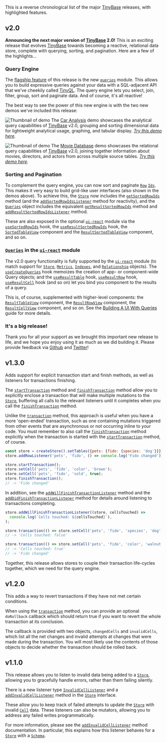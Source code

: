 <p>This is a reverse chronological list of the major <a href="https://tinybase.org/">TinyBase</a> releases, with highlighted features.</p><h2 id="v2-0">v2.0</h2><p><strong>Announcing the next major version of <a href="https://tinybase.org/">TinyBase</a> 2.0!</strong> This is an exciting release that evolves <a href="https://tinybase.org/">TinyBase</a> towards becoming a reactive, relational data store, complete with querying, sorting, and pagination. Here are a few of the highlights...</p><h3 id="query-engine">Query Engine</h3><p>The <a href="https://tinybase.org/guides/making-queries/using-queries/">flagship feature</a> of this release is the new <a href="https://tinybase.org/api/queries"><code>queries</code></a> module. This allows you to build expressive queries against your data with a SQL-adjacent API that we&#x27;ve cheekily called <a href="https://tinybase.org/guides/making-queries/tinyql/">TinyQL</a>. The query engine lets you select, join, filter, group, sort and paginate data. And of course, it&#x27;s all reactive!</p><p>The best way to see the power of this new engine is with the two new demos we&#x27;ve included this release:</p><p><img src="/car-analysis.webp" alt="Thumbnail of demo" title="Thumbnail of demo"> The <a href="https://tinybase.org/demos/car-analysis">Car Analysis</a> demo showcases the analytical query capabilities of <a href="https://tinybase.org/">TinyBase</a> v2.0, grouping and sorting dimensional data for lightweight analytical usage, graphing, and tabular display. <em><a href="https://tinybase.org/demos/car-analysis/">Try this demo here</a>.</em></p><p><img src="/movie-database.webp" alt="Thumbnail of demo" title="Thumbnail of demo"> The <a href="https://tinybase.org/demos/movie-database">Movie Database</a> demo showcases the relational query capabilities of <a href="https://tinybase.org/">TinyBase</a> v2.0, joining together information about movies, directors, and actors from across multiple source tables. <em><a href="https://tinybase.org/demos/movie-database/">Try this demo here</a>.</em></p><h3 id="sorting-and-pagination">Sorting and Pagination</h3><p>To complement the query engine, you can now sort and paginate <a href="https://tinybase.org/api/store/type-aliases/store/row"><code>Row</code></a> <a href="https://tinybase.org/api/common/type-aliases/identity/ids"><code>Ids</code></a>. This makes it very easy to build grid-like user interfaces (also shown in the demos above). To achieve this, the <a href="https://tinybase.org/api/store/interfaces/store/store"><code>Store</code></a> now includes the <a href="https://tinybase.org/api/store/interfaces/store/store/methods/getter/getsortedrowids"><code>getSortedRowIds</code></a> method (and the <a href="https://tinybase.org/api/store/interfaces/store/store/methods/listener/addsortedrowidslistener"><code>addSortedRowIdsListener</code></a> method for reactivity), and the <a href="https://tinybase.org/api/queries/interfaces/queries/queries"><code>Queries</code></a> object includes the equivalent <a href="https://tinybase.org/api/queries/interfaces/queries/queries/methods/result/getresultsortedrowids"><code>getResultSortedRowIds</code></a> method and <a href="https://tinybase.org/api/queries/interfaces/queries/queries/methods/listener/addresultsortedrowidslistener"><code>addResultSortedRowIdsListener</code></a> method.</p><p>These are also exposed in the optional <a href="https://tinybase.org/api/ui-react"><code>ui-react</code></a> module via the <a href="https://tinybase.org/api/ui-react/functions/store-hooks/usesortedrowids"><code>useSortedRowIds</code></a> hook, the <a href="https://tinybase.org/api/ui-react/functions/queries-hooks/useresultsortedrowids"><code>useResultSortedRowIds</code></a> hook, the <a href="https://tinybase.org/api/ui-react/functions/store-components/sortedtableview"><code>SortedTableView</code></a> component and the <a href="https://tinybase.org/api/ui-react/functions/queries-components/resultsortedtableview"><code>ResultSortedTableView</code></a> component, and so on.</p><h3 id="queries-in-the-ui-react-module"><a href="https://tinybase.org/api/queries/interfaces/queries/queries"><code>Queries</code></a> in the <a href="https://tinybase.org/api/ui-react"><code>ui-react</code></a> module</h3><p>The v2.0 query functionality is fully supported by the <a href="https://tinybase.org/api/ui-react"><code>ui-react</code></a> module (to match support for <a href="https://tinybase.org/api/store/interfaces/store/store"><code>Store</code></a>, <a href="https://tinybase.org/api/metrics/interfaces/metrics/metrics"><code>Metrics</code></a>, <a href="https://tinybase.org/api/indexes/interfaces/indexes/indexes"><code>Indexes</code></a>, and <a href="https://tinybase.org/api/relationships/type-aliases/concept/relationship"><code>Relationship</code></a> objects). The <a href="https://tinybase.org/api/ui-react/functions/queries-hooks/usecreatequeries"><code>useCreateQueries</code></a> hook memoizes the creation of app- or component-wide Query objects; and the <a href="https://tinybase.org/api/ui-react/functions/queries-hooks/useresulttable"><code>useResultTable</code></a> hook, <a href="https://tinybase.org/api/ui-react/functions/queries-hooks/useresultrow"><code>useResultRow</code></a> hook, <a href="https://tinybase.org/api/ui-react/functions/queries-hooks/useresultcell"><code>useResultCell</code></a> hook (and so on) let you bind you component to the results of a query.</p><p>This is, of course, supplemented with higher-level components: the <a href="https://tinybase.org/api/ui-react/functions/queries-components/resulttableview"><code>ResultTableView</code></a> component, the <a href="https://tinybase.org/api/ui-react/functions/queries-components/resultrowview"><code>ResultRowView</code></a> component, the <a href="https://tinybase.org/api/ui-react/functions/queries-components/resultcellview"><code>ResultCellView</code></a> component, and so on. See the <a href="https://tinybase.org/guides/making-queries/building-a-ui-with-queries">Building A UI With Queries</a> guide for more details.</p><h3 id="it-s-a-big-release">It&#x27;s a big release!</h3><p>Thank you for all your support as we brought this important new release to life, and we hope you enjoy using it as much as we did building it. Please provide feedback via <a href="https://github.com/tinyplex/tinybase">Github</a> and <a href="https://twitter.com/tinybasejs">Twitter</a>!</p><h2 id="v1-3-0">v1.3.0</h2><p>Adds support for explicit transaction start and finish methods, as well as listeners for transactions finishing.</p><p>The <a href="https://tinybase.org/api/store/interfaces/store/store/methods/transaction/starttransaction"><code>startTransaction</code></a> method and <a href="https://tinybase.org/api/store/interfaces/store/store/methods/transaction/finishtransaction"><code>finishTransaction</code></a> method allow you to explicitly enclose a transaction that will make multiple mutations to the <a href="https://tinybase.org/api/store/interfaces/store/store"><code>Store</code></a>, buffering all calls to the relevant listeners until it completes when you call the <a href="https://tinybase.org/api/store/interfaces/store/store/methods/transaction/finishtransaction"><code>finishTransaction</code></a> method.</p><p>Unlike the <a href="https://tinybase.org/api/store/interfaces/store/store/methods/transaction/transaction"><code>transaction</code></a> method, this approach is useful when you have a more &#x27;open-ended&#x27; transaction, such as one containing mutations triggered from other events that are asynchronous or not occurring inline to your code. You must remember to also call the <a href="https://tinybase.org/api/store/interfaces/store/store/methods/transaction/finishtransaction"><code>finishTransaction</code></a> method explicitly when the transaction is started with the <a href="https://tinybase.org/api/store/interfaces/store/store/methods/transaction/starttransaction"><code>startTransaction</code></a> method, of course.</p>

```js
const store = createStore().setTables({pets: {fido: {species: 'dog'}}});
store.addRowListener('pets', 'fido', () => console.log('Fido changed'));

store.startTransaction();
store.setCell('pets', 'fido', 'color', 'brown');
store.setCell('pets', 'fido', 'sold', true);
store.finishTransaction();
// -> 'Fido changed'
```

<p>In addition, see the <a href="https://tinybase.org/api/store/interfaces/store/store/methods/listener/addwillfinishtransactionlistener"><code>addWillFinishTransactionListener</code></a> method and the <a href="https://tinybase.org/api/store/interfaces/store/store/methods/listener/adddidfinishtransactionlistener"><code>addDidFinishTransactionListener</code></a> method for details around listening to transactions completing.</p>

```js
store.addWillFinishTransactionListener((store, cellsTouched) =>
  console.log(`Cells touched: ${cellsTouched}`),
);

store.transaction(() => store.setCell('pets', 'fido', 'species', 'dog'));
// -> 'Cells touched: false'

store.transaction(() => store.setCell('pets', 'fido', 'color', 'walnut'));
// -> 'Cells touched: true'
// -> 'Fido changed'
```

<p>Together, this release allows stores to couple their transaction life-cycles together, which we need for the query engine.</p><h2 id="v1-2-0">v1.2.0</h2><p>This adds a way to revert transactions if they have not met certain conditions.</p><p>When using the <a href="https://tinybase.org/api/store/interfaces/store/store/methods/transaction/transaction"><code>transaction</code></a> method, you can provide an optional <code>doRollback</code> callback which should return true if you want to revert the whole transaction at its conclusion.</p><p>The callback is provided with two objects, <code>changedCells</code> and <code>invalidCells</code>, which list all the net changes and invalid attempts at changes that were made during the transaction. You will most likely use the contents of those objects to decide whether the transaction should be rolled back.</p><h2 id="v1-1-0">v1.1.0</h2><p>This release allows you to listen to invalid data being added to a <a href="https://tinybase.org/api/store/interfaces/store/store"><code>Store</code></a>, allowing you to gracefully handle errors, rather than them failing silently.</p><p>There is a new listener type <a href="https://tinybase.org/api/store/type-aliases/listener/invalidcelllistener"><code>InvalidCellListener</code></a> and a <a href="https://tinybase.org/api/store/interfaces/store/store/methods/listener/addinvalidcelllistener"><code>addInvalidCellListener</code></a> method in the <a href="https://tinybase.org/api/store/interfaces/store/store"><code>Store</code></a> interface.</p><p>These allow you to keep track of failed attempts to update the <a href="https://tinybase.org/api/store/interfaces/store/store"><code>Store</code></a> with invalid <a href="https://tinybase.org/api/store/type-aliases/store/cell"><code>Cell</code></a> data. These listeners can also be mutators, allowing you to address any failed writes programmatically.</p><p>For more information, please see the <a href="https://tinybase.org/api/store/interfaces/store/store/methods/listener/addinvalidcelllistener"><code>addInvalidCellListener</code></a> method documentation. In particular, this explains how this listener behaves for a <a href="https://tinybase.org/api/store/interfaces/store/store"><code>Store</code></a> with a <a href="https://tinybase.org/api/store/type-aliases/schema/schema"><code>Schema</code></a>.</p>